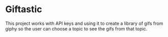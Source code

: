 # Giftastic
This project works with API keys and using it to create a library of gifs from giphy so the user can choose a topic to see the gifs from that topic. 
